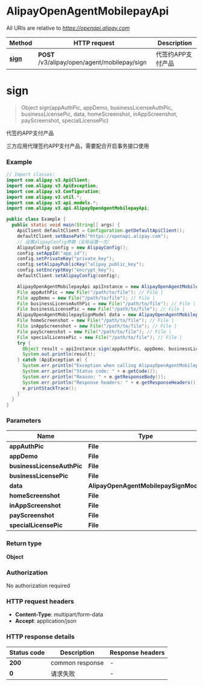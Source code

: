# AlipayOpenAgentMobilepayApi

All URIs are relative to *https://openapi.alipay.com*

| Method | HTTP request | Description |
|------------- | ------------- | -------------|
| [**sign**](AlipayOpenAgentMobilepayApi.md#sign) | **POST** /v3/alipay/open/agent/mobilepay/sign | 代签约APP支付产品 |


<a name="sign"></a>
# **sign**
> Object sign(appAuthPic, appDemo, businessLicenseAuthPic, businessLicensePic, data, homeScreenshot, inAppScreenshot, payScreenshot, specialLicensePic)

代签约APP支付产品

三方应用代理签约APP支付产品，需要配合开启事务接口使用

### Example
```java
// Import classes:
import com.alipay.v3.ApiClient;
import com.alipay.v3.ApiException;
import com.alipay.v3.Configuration;
import com.alipay.v3.util.*;
import com.alipay.v3.api.models.*;
import com.alipay.v3.api.AlipayOpenAgentMobilepayApi;

public class Example {
  public static void main(String[] args) {
    ApiClient defaultClient = Configuration.getDefaultApiClient();
    defaultClient.setBasePath("https://openapi.alipay.com");
    // 设置alipayConfig参数（全局设置一次）
    AlipayConfig config = new AlipayConfig();
    config.setAppId("app_id");
    config.setPrivateKey("private_key");
    config.setAlipayPublicKey("alipay_public_key");
    config.setEncryptKey("encrypt_key");
    defaultClient.setAlipayConfig(config);

    AlipayOpenAgentMobilepayApi apiInstance = new AlipayOpenAgentMobilepayApi(defaultClient);
    File appAuthPic = new File("/path/to/file"); // File | 
    File appDemo = new File("/path/to/file"); // File | 
    File businessLicenseAuthPic = new File("/path/to/file"); // File | 
    File businessLicensePic = new File("/path/to/file"); // File | 
    AlipayOpenAgentMobilepaySignModel data = new AlipayOpenAgentMobilepaySignModel(); // AlipayOpenAgentMobilepaySignModel | 
    File homeScreenshot = new File("/path/to/file"); // File | 
    File inAppScreenshot = new File("/path/to/file"); // File | 
    File payScreenshot = new File("/path/to/file"); // File | 
    File specialLicensePic = new File("/path/to/file"); // File | 
    try {
      Object result = apiInstance.sign(appAuthPic, appDemo, businessLicenseAuthPic, businessLicensePic, data, homeScreenshot, inAppScreenshot, payScreenshot, specialLicensePic);
      System.out.println(result);
    } catch (ApiException e) {
      System.err.println("Exception when calling AlipayOpenAgentMobilepayApi#sign");
      System.err.println("Status code: " + e.getCode());
      System.err.println("Reason: " + e.getResponseBody());
      System.err.println("Response headers: " + e.getResponseHeaders());
      e.printStackTrace();
    }
  }
}
```

### Parameters

| Name | Type | Description  | Notes |
|------------- | ------------- | ------------- | -------------|
| **appAuthPic** | **File**|  | [optional] |
| **appDemo** | **File**|  | [optional] |
| **businessLicenseAuthPic** | **File**|  | [optional] |
| **businessLicensePic** | **File**|  | [optional] |
| **data** | **AlipayOpenAgentMobilepaySignModel**|  | [optional] |
| **homeScreenshot** | **File**|  | [optional] |
| **inAppScreenshot** | **File**|  | [optional] |
| **payScreenshot** | **File**|  | [optional] |
| **specialLicensePic** | **File**|  | [optional] |

### Return type

**Object**

### Authorization

No authorization required

### HTTP request headers

 - **Content-Type**: multipart/form-data
 - **Accept**: application/json

### HTTP response details
| Status code | Description | Response headers |
|-------------|-------------|------------------|
| **200** | common response |  -  |
| **0** | 请求失败 |  -  |

